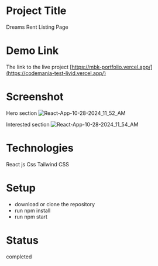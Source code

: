# Project Title

Dreams Rent Listing Page


# Demo Link

The link to the live project [https://mbk-portfolio.vercel.app/](https://codemania-test-livid.vercel.app/)


# Screenshot 

Hero section
![React-App-10-28-2024_11_52_AM](https://github.com/user-attachments/assets/cb81aa93-71a2-44e3-bac7-ec3e7cd68132)



Interested section
![React-App-10-28-2024_11_54_AM](https://github.com/user-attachments/assets/3e9fe0bb-9327-4948-b617-732a922438df)


# Technologies

React js
Css
Tailwind CSS


# Setup

* download or clone the repository
* run npm install
* run npm start

# Status

completed
